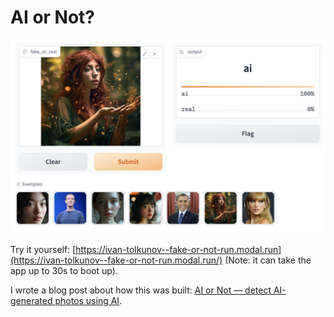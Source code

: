# AI or Not?

![Demo of the app that can classify images into AI and real](.github/demo.png)

Try it yourself: [https://ivan-tolkunov--fake-or-not-run.modal.run](https://ivan-tolkunov--fake-or-not-run.modal.run/) (Note: it can take the app up to 30s to boot up).

I wrote a blog post about how this was built: [AI or Not — detect AI-generated photos using AI](https://tolkunov.dev/posts/ai-or-not).
